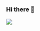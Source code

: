 ### Hi there 👋
<!--
<p>
  <img src="https://komarev.com/ghpvc/?username=yasmuru&color=0E9C47&style=for-the-badge">
</p>
-->
 ![](https://github-readme-stats.vercel.app/api/top-langs/?username=yasmuru&theme=blueberry&hide_border=false&include_all_commits=false&count_private=true&layout=compact)
<!-- ![](https://github-profile-trophy.vercel.app/?username=yasmuru&theme=discord&no-frame=false&no-bg=false&margin-w=4) -->
<!-- ![](https://github-readme-stats.vercel.app/api?username=yasmuru&theme=blueberry&hide_border=false&include_all_commits=true&count_private=true) -->
<!--
**yasmuru/yasmuru** is a ✨ _special_ ✨ repository because its `README.md` (this file) appears on your GitHub profile.

Here are some ideas to get you started:

- 🔭 I’m currently working on ...
- 🌱 I’m currently learning ...
- 👯 I’m looking to collaborate on ...
- 🤔 I’m looking for help with ...
- 💬 Ask me about ...
- 📫 How to reach me: ...
- 😄 Pronouns: ...
- ⚡ Fun fact: ...
-->
